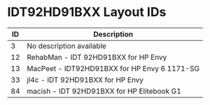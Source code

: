 # IDT92HD91BXX Layout IDs

| ID | Description |
|---|---|
| 3 | No description available |
| 12 | RehabMan - IDT 92HD91BXX for HP Envy |
| 13 | MacPeet - IDT92HD91BXX for HP Envy 6 1171-SG |
| 33 | jl4c - IDT 92HD91BXX for HP Envy |
| 84 | macish - IDT 92HD91BXX for HP Elitebook G1 |
